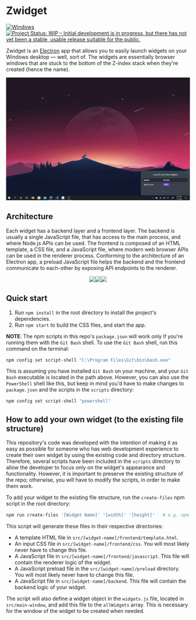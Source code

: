 # Zwidget

[![Windows](https://badgen.net/badge/icon/windows?icon=windows&label)](https://microsoft.com/windows/) [![Project Status: WIP – Initial development is in progress, but there has not yet been a stable, usable release suitable for the public.](https://www.repostatus.org/badges/latest/wip.svg)](https://www.repostatus.org/#wip)

Zwidget is an <a href="https://github.com/electron/electron">Electron</a> app that allows you to easily launch widgets on your Windows desktop — well, sort of. The widgets are essentially browser windows that are stuck to the bottom of the Z-index stack when they're created (hence the name).

<p align="center"><img src="example.gif"></img></p>

## Architecture

Each widget has a backend layer and a frontend layer. The backend is usually a single JavaScript file, that has access to the main process, and where Node.js APIs can be used. The frontend is composed of an HTML template, a CSS file, and a JavaScript file, where modern web browser APIs can be used in the renderer process. Conforming to the architecture of an Electron app, a preload JavaScript file helps the backend and the frontend communicate to each-other by exposing API endpoints to the renderer.

<p align="center"><img src="https://img.shields.io/badge/Node.js-339933?style=for-the-badge&logo=nodedotjs&logoColor=white"><img src="https://img.shields.io/badge/Electron-2B2E3A?style=for-the-badge&logo=electron&logoColor=9FEAF9"><img src="https://img.shields.io/badge/Tailwind_CSS-38B2AC?style=for-the-badge&logo=tailwind-css&logoColor=white"></p>

## Quick start

1. Run `npm install` in the root directory to install the project's dependencies.
2. Run `npm start` to build the CSS files, and start the app.

**NOTE**: The npm scripts in this repo's `package.json` will work only if you're running them with the `Git Bash` shell. To use the `Git Bash` shell, run this command on the terminal:

```bash
npm config set script-shell "C:\Program Files\Git\bin\bash.exe"
```

This is assuming you have installed `Git Bash` on your machine, and your `Git Bash` executable is located in the path above. However, you can also use the `PowerShell` shell like this, but keep in mind you'd have to make changes to `package.json` and the scripts in the `scripts` directory:

```bash
npm config set script-shell "powershell"
```

## How to add your own widget (to the existing file structure)

This repository's code was developed with the intention of making it as easy as possible for someone who has web development experience to create their own widget by using the existing code and directory structure. Therefore, several scripts have been included in the `scripts` directory to allow the developer to focus only on the widget's appearance and functionality. However, it is important to preserve the existing structure of the repo; otherwise, you will have to modify the scripts, in order to make them work.

To add your widget to the existing file structure, run the `create-files` npm script in the root directory:

```bash
npm run create-files '[Widget Name]' '[width]' '[height]'   # e.g. npm run create-files 'Stock Watch' '400' '200'
```

This script will generate these files in their respective directories:

- A template HTML file in `src/[widget-name]/frontend/template.html`.
- An input CSS file in `src/[widget-name]/frontend/css`. You will most likely never have to change this file.
- A JavaScript file in `src/[widget-name]/frontend/javascript`. This file will contain the renderer logic of the widget.
- A JavaScript preload file in the `src/[widget-name]/preload` directory. You will most likely never have to change this file.
- A JavaScript file in `src/[widget-name]/backend`. This file will contain the backend logic of your widget.

The script will also define a widget object in the `widgets.js` file, located in `src/main-window`, and add this file to the `allWidgets` array. This is necessary for the window of the widget to be created when needed.
